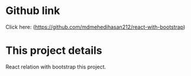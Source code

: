# Github link

Click here: (https://github.com/mdmehedihasan212/react-with-bootstrap)

# This project details

React relation with bootstrap this project.